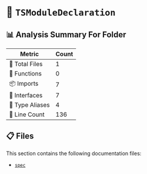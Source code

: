 # 📁 `TSModuleDeclaration`

## 📊 Analysis Summary For Folder

| Metric | Count |
|--------|-------|
| 📁 Total Files | 1 |
| 🔧 Functions | 0 |
| 📦 Imports | 7 |
| 📐 Interfaces | 7 |
| 📑 Type Aliases | 4 |
| 🔢 Line Count | 136 |


## 📋 Files

This section contains the following documentation files:

- [`spec`](./spec.md)